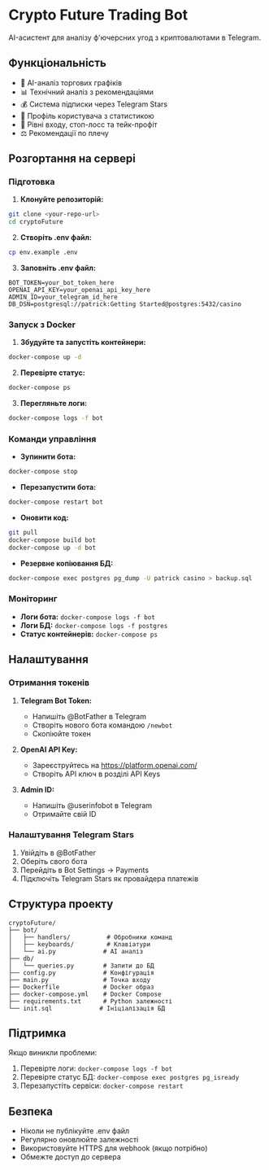 # Crypto Future Trading Bot

AI-асистент для аналізу ф'ючерсних угод з криптовалютами в Telegram.

## Функціональність

- 🤖 AI-аналіз торгових графіків
- 📊 Технічний аналіз з рекомендаціями
- 💰 Система підписки через Telegram Stars
- 👤 Профіль користувача з статистикою
- 🎯 Рівні входу, стоп-лосс та тейк-профіт
- ⚖️ Рекомендації по плечу

## Розгортання на сервері

### Підготовка

1. **Клонуйте репозиторій:**
```bash
git clone <your-repo-url>
cd cryptoFuture
```

2. **Створіть .env файл:**
```bash
cp env.example .env
```

3. **Заповніть .env файл:**
```env
BOT_TOKEN=your_bot_token_here
OPENAI_API_KEY=your_openai_api_key_here
ADMIN_ID=your_telegram_id_here
DB_DSN=postgresql://patrick:Getting Started@postgres:5432/casino
```

### Запуск з Docker

1. **Збудуйте та запустіть контейнери:**
```bash
docker-compose up -d
```

2. **Перевірте статус:**
```bash
docker-compose ps
```

3. **Перегляньте логи:**
```bash
docker-compose logs -f bot
```

### Команди управління

- **Зупинити бота:**
```bash
docker-compose stop
```

- **Перезапустити бота:**
```bash
docker-compose restart bot
```

- **Оновити код:**
```bash
git pull
docker-compose build bot
docker-compose up -d bot
```

- **Резервне копіювання БД:**
```bash
docker-compose exec postgres pg_dump -U patrick casino > backup.sql
```

### Моніторинг

- **Логи бота:** `docker-compose logs -f bot`
- **Логи БД:** `docker-compose logs -f postgres`
- **Статус контейнерів:** `docker-compose ps`

## Налаштування

### Отримання токенів

1. **Telegram Bot Token:**
   - Напишіть @BotFather в Telegram
   - Створіть нового бота командою `/newbot`
   - Скопіюйте токен

2. **OpenAI API Key:**
   - Зареєструйтесь на https://platform.openai.com/
   - Створіть API ключ в розділі API Keys

3. **Admin ID:**
   - Напишіть @userinfobot в Telegram
   - Отримайте свій ID

### Налаштування Telegram Stars

1. Увійдіть в @BotFather
2. Оберіть свого бота
3. Перейдіть в Bot Settings → Payments
4. Підключіть Telegram Stars як провайдера платежів

## Структура проекту

```
cryptoFuture/
├── bot/
│   ├── handlers/          # Обробники команд
│   ├── keyboards/         # Клавіатури
│   └── ai.py             # AI аналіз
├── db/
│   └── queries.py        # Запити до БД
├── config.py             # Конфігурація
├── main.py               # Точка входу
├── Dockerfile            # Docker образ
├── docker-compose.yml    # Docker Compose
├── requirements.txt      # Python залежності
└── init.sql             # Ініціалізація БД
```

## Підтримка

Якщо виникли проблеми:

1. Перевірте логи: `docker-compose logs -f bot`
2. Перевірте статус БД: `docker-compose exec postgres pg_isready`
3. Перезапустіть сервіси: `docker-compose restart`

## Безпека

- Ніколи не публікуйте .env файл
- Регулярно оновлюйте залежності
- Використовуйте HTTPS для webhook (якщо потрібно)
- Обмежте доступ до сервера 